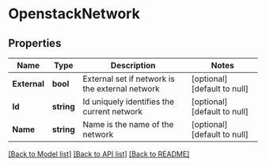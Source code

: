 # OpenstackNetwork

## Properties
Name | Type | Description | Notes
------------ | ------------- | ------------- | -------------
**External** | **bool** | External set if network is the external network | [optional] [default to null]
**Id** | **string** | Id uniquely identifies the current network | [optional] [default to null]
**Name** | **string** | Name is the name of the network | [optional] [default to null]

[[Back to Model list]](../README.md#documentation-for-models) [[Back to API list]](../README.md#documentation-for-api-endpoints) [[Back to README]](../README.md)


